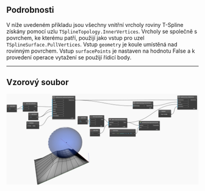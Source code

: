 ## Podrobnosti
V níže uvedeném příkladu jsou všechny vnitřní vrcholy roviny T-Spline získány pomocí uzlu `TSplineTopology.InnerVertices`. Vrcholy se společně s povrchem, ke kterému patří, použijí jako vstup pro uzel `TSplineSurface.PullVertices`. Vstup `geometry` je koule umístěná nad rovinným povrchem. Vstup `surfacePoints` je nastaven na hodnotu False a k provedení operace vytažení se použijí řídicí body.
___
## Vzorový soubor

![TSplineSurface.PullVertices](./Autodesk.DesignScript.Geometry.TSpline.TSplineSurface.PullVertices_img.jpg)
